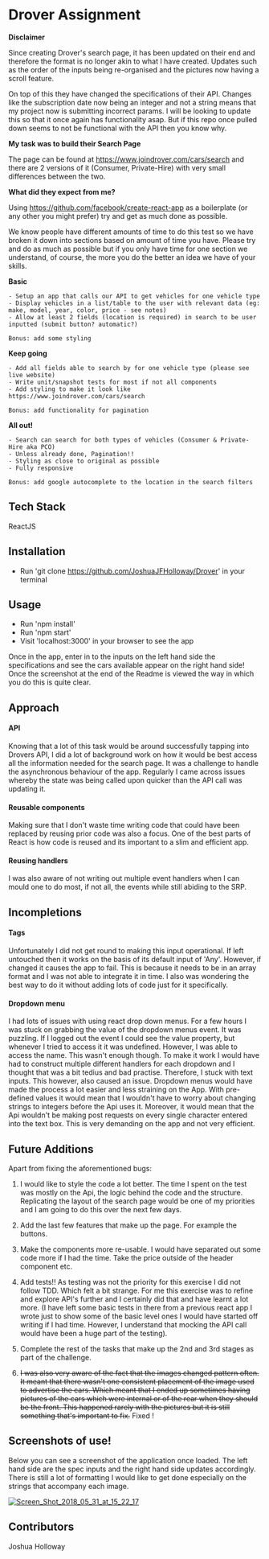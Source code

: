 # Drover Assignment

**Disclaimer**

Since creating Drover's search page, it has been updated on their end and therefore the format is no longer
akin to what I have created. Updates such as the order of the inputs being re-organised and the pictures now having a scroll
feature.

On top of this they have changed the specifications of their API. Changes like the subscription date now
being an integer and not a string means that my project now is submitting incorrect params. I will be looking
to update this so that it once again has functionality asap. But if this repo once pulled down seems to
not be functional with the API then you know why.


**My task was to build their Search Page**

The page can be found at https://www.joindrover.com/cars/search and there are 2 versions of it (Consumer, Private-Hire) with very small differences between the two.


**What did they expect from me?**

Using https://github.com/facebook/create-react-app as a boilerplate (or any other you might prefer) try and get as much done as possible.

We know people have different amounts of time to do this test so we have broken it down into sections based on amount of time you have. Please try and do as much as possible but if you only have time for one section we understand, of course, the more you do the better an idea we have of your skills.

**Basic**

    - Setup an app that calls our API to get vehicles for one vehicle type
    - Display vehicles in a list/table to the user with relevant data (eg: make, model, year, color, price - see notes)
    - Allow at least 2 fields (location is required) in search to be user inputted (submit button? automatic?)

    Bonus: add some styling

**Keep going**

    - Add all fields able to search by for one vehicle type (please see live website)
    - Write unit/snapshot tests for most if not all components
    - Add styling to make it look like https://www.joindrover.com/cars/search

    Bonus: add functionality for pagination

**All out!**

    - Search can search for both types of vehicles (Consumer & Private-Hire aka PCO)
    - Unless already done, Pagination!!
    - Styling as close to original as possible
    - Fully responsive

    Bonus: add google autocomplete to the location in the search filters


## Tech Stack

ReactJS


## Installation

- Run 'git clone https://github.com/JoshuaJFHolloway/Drover' in your terminal


## Usage

- Run 'npm install'
- Run 'npm start'
- Visit 'localhost:3000' in your browser to see the app

Once in the app, enter in to the inputs on the left hand side the specifications and see the cars
available appear on the right hand side! Once the screenshot at the end of the Readme is viewed
the way in which you do this is quite clear.


## Approach

#### API

Knowing that a lot of this task would be around successfully tapping into Drovers API, I did a lot of
background work on how it would be best access all the information needed for the search page. It was a
challenge to handle the asynchronous behaviour of the app. Regularly I came across issues whereby the state
was being called upon quicker than the API call was updating it. 

#### Reusable components

Making sure that I don't waste time writing code that could have been replaced by reusing prior code was 
also a focus. One of the best parts of React is how code is reused and its important to a slim and efficient app.

#### Reusing handlers

I was also aware of not writing out multiple event handlers when I can mould one to do most, if not all, the events
while still abiding to the SRP. 


## Incompletions

#### Tags

Unfortunately I did not get round to making this input operational. If left untouched then it works on the
basis of its default input of 'Any'. However, if changed it causes the app to fail. This is because it needs to be
in an array format and I was not able to integrate it in time. I also was wondering the best way to do it without
adding lots of code just for it specifically. 

#### Dropdown menu

I had lots of issues with using react drop down menus. For a few hours I was stuck on grabbing the value of the
dropdown menus event. It was puzzling. If I logged out the event I could see the value property, but whenever I
tried to access it it was undefined. However, I was able to access the name. This wasn't enough though.
To make it work I would have had to construct multiple different handlers for each dropdown and I thought
that was a bit tedius and bad practise. Therefore, I stuck with text inputs. This however, also caused an issue.
Dropdown menus would have made the process a lot easier and less straining on the App. With pre-defined values
it would mean that I wouldn't have to worry about changing strings to integers before the Api uses it. Moreover,
it would mean that the Api wouldn't be making post requests on every single character entered into the text box.
This is very demanding on the app and not very efficient. 


## Future Additions

Apart from fixing the aforementioned bugs:

1. I would like to style the code a lot better. The time I spent on the
   test was mostly on the Api, the logic behind the code and the structure. Replicating the layout of the
   search page would be one of my priorities and I am going to do this over the next few days.

2. Add the last few features that make up the page. For example the buttons. 

3. Make the components more re-usable. I would have separated out some code more if I had the time. Take the
   price outside of the header component etc. 

4. Add tests!! As testing was not the priority for this exercise I did not follow TDD. Which felt a bit
   strange. For me this exercise was to refine and explore API's further and I certainly did that and have 
   learnt a lot more. (I have left some basic tests in there from a previous react app I wrote just to show
   some of the basic level ones I would have started off writing if I had time. However, I understand that mocking
   the API call would have been a huge part of the testing).
   
5. Complete the rest of the tasks that make up the 2nd and 3rd stages as part of the challenge. 

6. ~~I was also very aware of the fact that the images changed pattern often. It meant that there wasn't one consistent
   placement of the image used to advertise the cars. Which meant that I ended up sometimes having pictures of the cars
   which were internal or of the rear when they should be the front. This happened rarely with the pictures but it is still
   something that's important to fix.~~ Fixed !


## Screenshots of use!

Below you can see a screenshot of the application once loaded. The left hand side are the spec inputs and the right
hand side updates accordingly. There is still a lot of formatting I would like to get done especially on the strings
that accompany each image.

<a href="https://ibb.co/kJDEtJ"><img src="https://preview.ibb.co/ibB0YJ/Screen_Shot_2018_05_31_at_15_22_17.png" alt="Screen_Shot_2018_05_31_at_15_22_17" border="0"></a>


## Contributors

Joshua Holloway